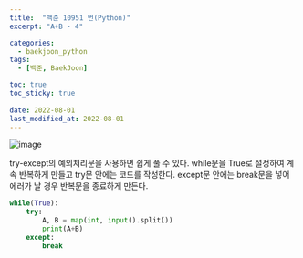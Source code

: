 ```yaml
---
title:  "백준 10951 번(Python)"
excerpt: "A+B - 4"

categories:
  - baekjoon_python
tags:
  - [백준, BaekJoon]

toc: true
toc_sticky: true
 
date: 2022-08-01
last_modified_at: 2022-08-01
---
```


![image](https://user-images.githubusercontent.com/106606698/182116511-4d837766-fe45-4b4d-a4f1-5818fcfceb55.png) 
 
try-except의 예외처리문을 사용하면 쉽게 풀 수 있다.
while문을 True로 설정하여 계속 반복하게 만들고 try문 안에는 코드를 작성한다.
except문 안에는 break문을 넣어 에러가 날 경우 반복문을 종료하게 만든다.  
```python
while(True):
    try:
        A, B = map(int, input().split())
        print(A+B)
    except:
        break
```